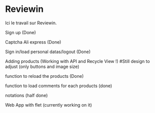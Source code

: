 # Reviewin
Ici le travail sur Reviewin. 



Sign up (Done)

Captcha Ali express (Done)

Sign in/load personal datas/logout (Done)

Adding products (Working with API and Recycle View !) #Still design to adjust (only buttons and image size)

function to reload the products (Done)

function to load comments for each products (done)

notations (half done)

Web App with flet (currently working on it)
